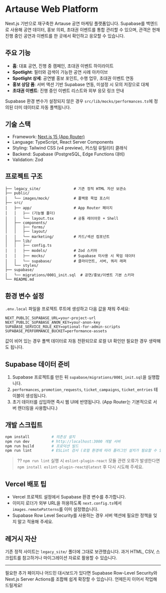 ﻿# Artause Web Platform

Next.js 기반으로 재구축한 Artause 공연 마케팅 플랫폼입니다. Supabase를 백엔드로 사용해 공연 데이터, 홍보 의뢰, 초대권 이벤트를 통합 관리할 수 있으며, 관객은 현재 진행 중인 공연과 이벤트를 한 곳에서 확인하고 응모할 수 있습니다.

## 주요 기능

- **홈**: 대표 공연, 진행 중 캠페인, 초대권 이벤트 하이라이트
- **Spotlight**: 필터와 검색이 가능한 공연 사례 아카이브
- **Spotlight 상세**: 공연별 홍보 포인트, 수행 업무, 초대권 이벤트 연동
- **홍보 상담 폼**: 서버 액션 기반 Supabase 연동, 미설정 시 모의 저장으로 대체
- **초대권 이벤트**: 진행 중인 이벤트 리스트와 외부 응모 링크 안내

Supabase 환경 변수가 설정되지 않은 경우 `src/lib/mocks/performances.ts`에 정의된 더미 데이터로 자동 폴백됩니다.

## 기술 스택

- Framework: [Next.js 15 (App Router)](https://nextjs.org/)
- Language: TypeScript, React Server Components
- Styling: Tailwind CSS (v4 preview), 커스텀 유틸리티 클래식
- Backend: Supabase (PostgreSQL, Edge Functions 대비)
- Validation: Zod

## 프로젝트 구조

```
├── legacy_site/               # 기존 정적 HTML 자산 보관소
├── public/
│   └── images/mock/           # 폴백용 목업 포스터
├── src/
│   ├── app/                   # App Router 페이지
│   │   ├── (기능별 폴더)
│   │   └── layout.tsx         # 공통 레이아웃 + Shell
│   ├── components/
│   │   ├── forms/
│   │   ├── layout/
│   │   └── marketing/         # 카드/섹션 컴포넌트
│   ├── lib/
│   │   ├── config.ts
│   │   ├── models/            # Zod 스키마
│   │   ├── mocks/             # Supabase 미사용 시 목업 데이터
│   │   └── supabase/          # 클라이언트, 서버, 쿼리 래퍼
│   └── styles/
├── supabase/
│   └── migrations/0001_init.sql  # 공연/홍보/이벤트 기본 스키마
└── README.md
```

## 환경 변수 설정

`.env.local` 파일을 프로젝트 루트에 생성하고 다음 값을 채워 주세요:

```
NEXT_PUBLIC_SUPABASE_URL=your-project-url
NEXT_PUBLIC_SUPABASE_ANON_KEY=your-anon-key
SUPABASE_SERVICE_ROLE_KEY=optional-for-admin-scripts
SUPABASE_PERFORMANCE_BUCKET=performance-assets
```

값이 비어 있는 경우 폴백 데이터로 자동 전환되므로 로컬 UI 확인만 필요한 경우 생략해도 됩니다.

## Supabase 데이터 준비

1. Supabase 프로젝트를 만든 뒤 `supabase/migrations/0001_init.sql`을 실행합니다.
2. `performances`, `promotion_requests`, `ticket_campaigns`, `ticket_entries` 테이블이 생성됩니다.
3. 초기 데이터를 삽입하면 즉시 웹 UI에 반영됩니다. (App Router는 기본적으로 서버 렌더링을 사용합니다.)

## 개발 스크립트

```bash
npm install          # 의존성 설치
npm run dev          # http://localhost:3000 개발 서버
npm run build        # 프로덕션 빌드
npm run lint         # ESLint 검사 (로컬 환경에 따라 플러그인 설치가 필요할 수 있음)
```

> ?? `npm run lint` 실행 시 `eslint-plugin-react` 모듈 관련 오류가 발생한다면 `npm install eslint-plugin-react@latest` 후 다시 시도해 주세요.

## Vercel 배포 팁

- Vercel 프로젝트 설정에서 Supabase 환경 변수를 추가합니다.
- 이미지 로더가 외부 URL을 허용하도록 `next.config.ts`에서 `images.remotePatterns`를 이미 설정했습니다.
- Supabase Row Level Security를 사용하는 경우 서버 액션에 필요한 정책을 잊지 말고 적용해 주세요.

## 레거시 자산

기존 정적 사이트는 `legacy_site/` 폴더에 그대로 보관했습니다. 과거 HTML, CSV, 스크립트를 참고하거나 마이그레이션 자료로 활용할 수 있습니다.

---

필요한 추가 페이지나 어드민 대시보드가 있다면 Supabase Row-Level Security와 Next.js Server Actions를 조합해 쉽게 확장할 수 있습니다. 언제든지 이어서 작업해 드릴게요!
